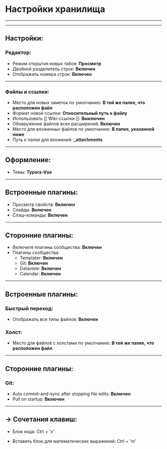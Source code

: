 # Настройки хранилища

<hr><hr>

## Настройки:

### Редактор:

- Режим открытия новых табов: **Просмотр**
- Двойной разделитель строк: **Включен**
- Отображать номера строк:  **Включен**  

<hr>

### Файлы и ссылки:

- Место для новых заметок по умолчанию: **В той же папке, что расположен файл**
- Формат новой ссылки: **Относительный путь к файлу**
- Использовать [[ Wiki-ссылки ]]: **Выключен** 
- Обнаружение файлов всех расширений: **Включен** 
- Место для вложенных файлов по умолчанию: **В папке, указанной ниже**
- Путь к папке для вложений: **_attachments**

<hr>

## Оформление:

- Темы: **Typora-Vue**

<hr>

## Встроенные плагины:

- Просмотр свойств:  **Включен** 
- Слайды: **Включен** 
- Слэш-команды: **Включен** 

<hr>

## Сторонние плагины:

- Включите плагины сообщества: **Включен** 
- Плагины сообщества:
  - Templater: **Включен** 
  - Git: **Включен** 
  - Dataview: **Включен** 
  - Calendar: **Включен** 

<hr>

## Встроенные плагины:

### Быстрый переход:

- Отображать все типы файлов: **Включен** 

### Холст:

- Место для файлов с холстами по умолчанию: **В той же папке, что расположен файл**

<hr>

## Сторонние плагины:

### Git:

- Auto commit-and-sync after stopping file edits: **Включен** 
- Pull on startup: **Включен**

<hr>

## -> Сочетания клавиш:

- Блок кода: Ctrl + 'x'

- Вставить блок для математических выражений: Ctrl + 'm' 



